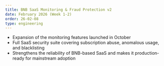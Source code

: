 ```yaml
---
title: BNB SaaS Monitoring & Fraud Protection v2
date: February 2026 (Week 1-2)
order: 26-02-08
type: engineering
---
```


- Expansion of the monitoring features launched in October
- Full SaaS security suite covering subscription abuse, anomalous usage, and blacklisting
- Strengthens the reliability of BNB-based SaaS and makes it production-ready for mainstream adoption
